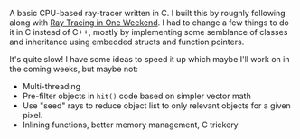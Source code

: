 A basic CPU-based ray-tracer written in C. I built this by roughly following along with [Ray Tracing in One Weekend](https://raytracing.github.io/books/RayTracingInOneWeekend.html). I had to change a few things to do it in C instead of C++, mostly by implementing some semblance of classes and inheritance using embedded structs and function pointers.

It's quite slow! I have some ideas to speed it up which maybe I'll work on in the coming weeks, but maybe not:
* Multi-threading
* Pre-filter objects in `hit()` code based on simpler vector math
* Use "seed" rays to reduce object list to only relevant objects for a given pixel.
* Inlining functions, better memory management, C trickery
